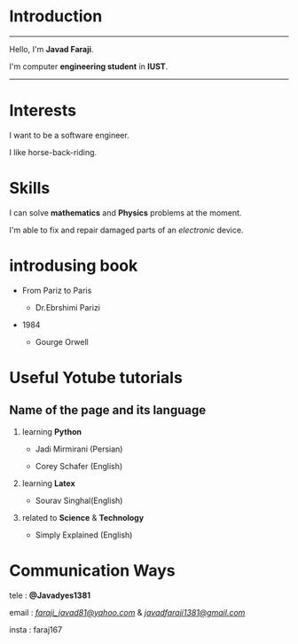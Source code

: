 # Introduction
---
Hello, I'm __Javad Faraji__.

I'm computer **engineering student** in **IUST**.

---
# Interests

I want to be a software engineer.


I like horse-back-riding.


# Skills

I can solve __mathematics__ and __Physics__ problems at the moment.

I'm able to fix and repair damaged parts of an _electronic_ device.

# introdusing book

+ From Pariz to Paris
  
    + Dr.Ebrshimi Parizi
  
  
+ 1984
  
    + Gourge Orwell

# Useful Yotube tutorials

## Name of the page and its language

1. learning __Python__

    + Jadi Mirmirani (Persian)
    
    + Corey Schafer (English)
    
2. learning __Latex__
    
    + Sourav Singhal(English)
    
3. related to __Science__  &  __Technology__

    + Simply Explained (English)
    
    


# Communication Ways
tele : __@Javadyes1381__

email : *faraji_javad81@yahoo.com*  &  *javadfaraji1381@gmail.com*

insta : faraj167


